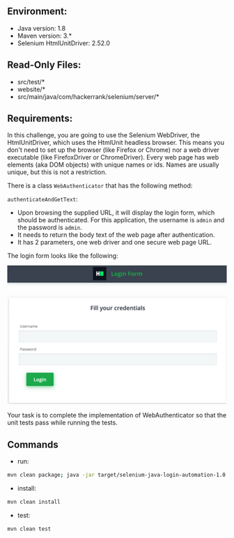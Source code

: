 ## Environment:
- Java version: 1.8
- Maven version: 3.*
- Selenium HtmlUnitDriver: 2.52.0

## Read-Only Files:
- src/test/*
- website/*
- src/main/java/com/hackerrank/selenium/server/*

## Requirements:
In this challenge, you are going to use the Selenium WebDriver, the HtmlUnitDriver, which uses the HtmlUnit headless browser. This means you don't need to set up the browser (like Firefox or Chrome) nor a web driver executable (like FirefoxDriver or ChromeDriver). Every web page has web elements (aka DOM objects) with unique names or ids. Names are usually unique, but this is not a restriction.
 

There is a class `WebAuthenticator` that has the following method:
 
 `authenticateAndGetText`:
   - Upon browsing the supplied URL, it will display the login form, which should be authenticated. For this application, the username is `admin` and the password is `admin`.
   - It needs to return the body text of the web page after authentication.
   - It has 2 parameters, one web driver and one secure web page URL.
    
The login form looks like the following:

![web page](loginForm.png)

Your task is to complete the implementation of WebAuthenticator so that the unit tests pass while running the tests.

## Commands
- run: 
```bash
mvn clean package; java -jar target/selenium-java-login-automation-1.0.jar
```
- install: 
```bash
mvn clean install
```
- test: 
```bash
mvn clean test
```
